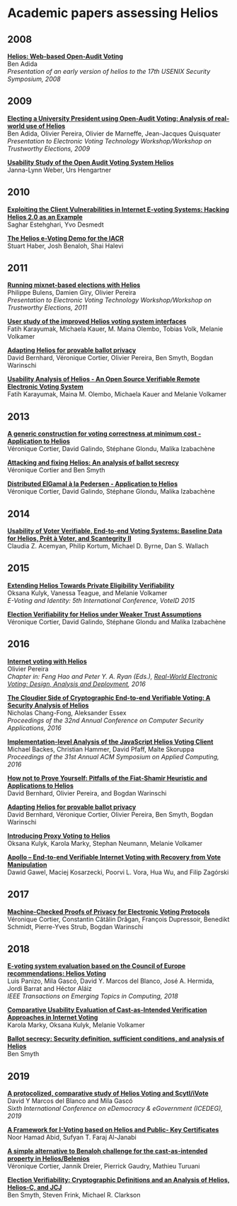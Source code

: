 # Academic papers assessing Helios

## 2008
**[Helios: Web-based Open-Audit Voting](https://www.usenix.org/legacy/events/sec08/tech/full_papers/adida/adida.pdf)**  
Ben Adida  
*Presentation of an early version of helios to the 17th USENIX Security Symposium, 2008*

## 2009
**[Electing a University President using Open-Audit Voting: Analysis of real-world use of Helios](https://csrc.nist.gov/csrc/media/events/end-to-end-voting-system-workshop/documents/papers/demarneffe_papere2e.pdf)**    
Ben Adida, Olivier Pereira, Olivier de Marneffe, Jean-Jacques Quisquater  
*Presentation to Electronic Voting Technology Workshop/Workshop on Trustworthy Elections, 2009* 

**[Usability Study of the Open Audit Voting System Helios](https://pdfs.semanticscholar.org/ea31/b05c3c4cd0ba8d506531b554dc3a3f574e5e.pdf)**    
Janna-Lynn Weber, Urs Hengartner

## 2010
**[Exploiting the Client Vulnerabilities in Internet E-voting Systems: Hacking Helios 2.0 as an Example](https://www.usenix.org/legacy/events/evt/tech/full_papers/Estehghari.pdf)**   
Saghar Estehghari, Yvo Desmedt

**[The Helios e-Voting Demo for the IACR](https://www.iacr.org/elections/eVoting/heliosDemo.pdf)**   
Stuart Haber, Josh Benaloh, Shai Halevi

## 2011
**[Running mixnet-based elections with Helios](https://www.usenix.org/legacy/events/evtwote11/tech/final_files/Bulens.pdf)**  
Philippe Bulens, Damien Giry, Olivier Pereira  
*Presentation to Electronic Voting Technology Workshop/Workshop on Trustworthy Elections, 2011*

**[User study of the improved Helios voting system interfaces](https://www.researchgate.net/profile/Melanie_Volkamer/publication/262933761_User_Study_of_the_Improved_Helios_Voting_System_Interface/links/0f31753a802b532004000000/User-Study-of-the-Improved-Helios-Voting-System-Interface.pdf)**  
Fatih Karayumak, Michaela Kauer, M. Maina Olembo, Tobias Volk, Melanie Volkamer

**[Adapting Helios for provable ballot privacy](https://eprint.iacr.org/2016/756.pdf)**    
David Bernhard, Véronique Cortier, Olivier Pereira, Ben Smyth, Bogdan Warinschi

**[Usability Analysis of Helios - An Open Source Verifiable Remote Electronic Voting System](http://static.usenix.org/events/evtwote11/tech/final_files/Karayumak7-8-11.pdf)**  
Fatih Karayumak, Maina M. Olembo, Michaela Kauer and Melanie Volkamer

## 2013
**[A generic construction for voting correctness at minimum cost - Application to Helios](https://eprint.iacr.org/2013/177.pdf)**  
Véronique Cortier, David Galindo, Stéphane Glondu, Malika Izabachène  

**[Attacking and fixing Helios: An analysis of ballot secrecy](https://bensmyth.com/files/Smyth12-attacking-Helios.pdf)**  
Véronique Cortier and Ben Smyth  

**[Distributed ElGamal à la Pedersen - Application to Helios](https://izama.github.io/papers/CGGI13.pdf)**    
Véronique Cortier, David Galindo, Stéphane Glondu, Malika Izabachène


## 2014
**[Usability of Voter Verifiable, End-to-end Voting Systems: Baseline Data for Helios, Prêt à Voter, and Scantegrity II](https://www.usenix.org/system/files/conference/evtwote14/jets_0203-acemyan.pdf)**   
Claudia Z. Acemyan, Philip Kortum, Michael D. Byrne, Dan S. Wallach

## 2015
**[Extending Helios Towards Private Eligibility Verifiability](https://www.researchgate.net/publication/281526028_Extending_Helios_Towards_Private_Eligibility_Verifiability)**  
Oksana Kulyk, Vanessa Teague, and Melanie Volkamer  
*E-Voting and Identity: 5th International Conference, VoteID 2015*

**[Election Verifiability for Helios under Weaker Trust Assumptions](https://members.loria.fr/VCortier/files/Papers/ESORICS2014.pdf)**    
Véronique Cortier, David Galindo, Stéphane Glondu and Malika Izabachène

## 2016
**[Internet voting with Helios](https://pdfs.semanticscholar.org/84d2/477c92d054ca02cdcd79c7f6480b8984a53f.pdf?_ga=2.145867508.194133291.1556955935-1456367824.1555042003)**  
Olivier Pereira  
*Chapter in: Feng Hao and Peter Y. A. Ryan (Eds.), [Real-World Electronic Voting: Design, Analysis and Deployment](https://www.dcs.warwick.ac.uk/~fenghao/index.php?page=book), 2016*


**[The Cloudier Side of Cryptographic End-to-end Verifiable Voting: A Security Analysis of Helios](https://whisperlab.org/papers/Helios-ACSAC-16.pdf)**  
Nicholas Chang-Fong, Aleksander Essex  
*Proceedings of the 32nd Annual Conference on Computer Security Applications, 2016*


**[Implementation-level Analysis of the JavaScript Helios Voting Client](https://publications.cispa.saarland/500/1/skoruppa_sac2016.pdf)**  
Michael Backes, Christian Hammer, David Pfaff, Malte Skoruppa  
*Proceedings of the 31st Annual ACM Symposium on Applied Computing, 2016*

**[How not to Prove Yourself: Pitfalls of the Fiat-Shamir Heuristic and Applications to Helios](https://eprint.iacr.org/2016/771.pdf)**  
David Bernhard, Olivier Pereira, and Bogdan Warinschi  

**[Adapting Helios for provable ballot privacy](https://eprint.iacr.org/2016/756.pdf)**  
David Bernhard, Véronique Cortier, Olivier Pereira, Ben Smyth, Bogdan Warinschi  

**[Introducing Proxy Voting to Helios](https://www.google.com/url?sa=t&rct=j&q=&esrc=s&source=web&cd=2&ved=2ahUKEwjy6NGtkNLlAhXL6XMBHZrrAqYQFjABegQIBBAB&url=https%3A%2F%2Fpublikationen.bibliothek.kit.edu%2F1000081973%2F15444670&usg=AOvVaw0yJSpWfxCNSdiZ32xtFVqK)**    
Oksana Kulyk, Karola Marky, Stephan Neumann, Melanie Volkamer

**[Apollo – End-to-end Verifiable Internet Voting with Recovery from Vote Manipulation](https://eprint.iacr.org/2016/1037.pdf)**     
Dawid Gawel, Maciej Kosarzecki, Poorvi L. Vora, Hua Wu, and Filip Zagórski

## 2017

**[Machine-Checked Proofs of Privacy for Electronic Voting Protocols](https://ieeexplore.ieee.org/document/7958621)**    
Véronique Cortier, Constantin Cătălin Drăgan, François Dupressoir, Benedikt Schmidt, Pierre-Yves Strub, Bogdan Warinschi


## 2018
**[E-voting system evaluation based on the Council of Europe recommendations: Helios Voting](https://www.researchgate.net/publication/329062508_E-voting_system_evaluation_based_on_the_Council_of_Europe_recommendations_Helios_Voting)**  
Luis Panizo, Mila Gascó, David Y. Marcos del Blanco, José A. Hermida, Jordi Barrat and Héctor Aláiz  
*IEEE Transactions on Emerging Topics in Computing, 2018*

**[Comparative Usability Evaluation of Cast-as-Intended Verification Approaches in Internet Voting](https://publikationen.bibliothek.kit.edu/1000082014)**  
Karola Marky, Oksana Kulyk, Melanie Volkamer

**[Ballot secrecy: Security definition, sufficient conditions, and analysis of Helios](https://eprint.iacr.org/2015/942.pdf)**    
Ben Smyth

## 2019
**[A protocolized, comparative study of Helios Voting and Scytl/iVote](http://www.ctg.albany.edu/media/pubs/pdfs/A_Protocolized_Comparative_Study_of_Helios_Voting_and_Scytl_iVote.pdf)**  
David Y Marcos del Blanco and Mila Gascó  
*Sixth International Conference on eDemocracy & eGovernment (ICEDEG), 2019*

**[A Framework for I-Voting based on Helios and Public- Key Certificates](https://poseidon01.ssrn.com/delivery.php?ID=255100081087114095122126116015002023016039060039010087100115108070068085029100069022019117103061008030027113121016104103095072043075078051054004004098021099088123105003079016087010088025100024123089002122006004099076076012075100086124102083125086003027&EXT=pdf)**   
Noor Hamad Abid, Sufyan T. Faraj Al-Janabi

**[A simple alternative to Benaloh challenge for the cast-as-intended property in Helios/Belenios](https://hal.inria.fr/hal-02346420/document)**    
Véronique Cortier, Jannik Dreier, Pierrick Gaudry, Mathieu Turuani

**[Election Verifiability: Cryptographic Definitions and an Analysis of Helios, Helios-C, and JCJ](https://eprint.iacr.org/2015/233.pdf)**    
Ben Smyth, Steven Frink, Michael R. Clarkson